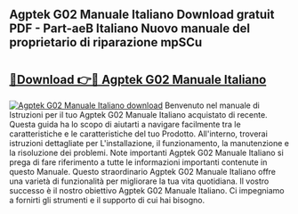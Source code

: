 ## Agptek G02 Manuale Italiano Download gratuit PDF - Part-aeB Italiano Nuovo manuale del proprietario di riparazione mpSCu

# <h2><a href="http://dfbrmsv.blite.top/?on=Agptek+G02+Manuale+Italiano">🔗Download 👉🔴 Agptek G02 Manuale Italiano</a></h2>

[![Agptek G02 Manuale Italiano download](https://i.imgur.com/lujVjoI.png)](http://dfbrmsv.blite.top/?on=Agptek+G02+Manuale+Italiano)
Benvenuto nel manuale di Istruzioni per il tuo Agptek G02 Manuale Italiano acquistato di recente. Questa guida ha lo scopo di aiutarti a navigare facilmente tra le caratteristiche e le caratteristiche del tuo Prodotto. All'interno, troverai istruzioni dettagliate per L'installazione, il funzionamento, la manutenzione e la risoluzione dei problemi. Note importanti Agptek G02 Manuale Italiano si prega di fare riferimento a tutte le informazioni importanti contenute in questo Manuale. Questo straordinario Agptek G02 Manuale Italiano offre una varietà di funzionalità per migliorare la tua vita quotidiana. Il vostro successo è il nostro obiettivo Agptek G02 Manuale Italiano. Ci impegniamo a fornirti gli strumenti e il supporto di cui hai bisogno.
